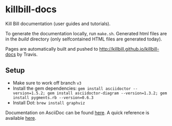 killbill-docs
=============

Kill Bill documentation (user guides and tutorials).

To generate the documentation locally, run ```make.sh```. Generated html files are in the *build* directory (only selfcontained HTML files are generated today).

Pages are automatically built and pushed to http://killbill.github.io/killbill-docs by Travis.

Setup
-----

* Make sure to work off branch `v3`
* Install the gem dependencies: `gem install asciidoctor --version=1.5.2; gem install asciidoctor-diagram --version=1.3.2; gem install pygments.rb --version=0.6.3`
* Install Dot: `brew install graphviz`

Documentation on AsciiDoc can be found [here](http://asciidoctor.org/docs/). A quick reference is available [here](http://asciidoctor.org/docs/asciidoc-syntax-quick-reference/).
